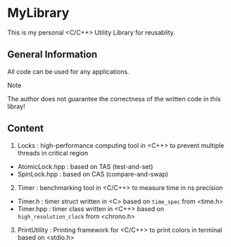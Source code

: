 # MyLibrary
This is my personal <C/C++> Utility Library for reusablity.

## General Information
All code can be used for any applications. 

> [!NOTE]
> The author does not guarantee the correctness of the written code in this libray!

## Content
1) Locks : high-performance computing tool in <C++> to prevent multiple threads in critical region
- AtomicLock.hpp : based on TAS (test-and-set)
- SpinLock.hpp : based on CAS (compare-and-swap)
2) Timer : benchmarking tool in <C/C++> to measure time in ns precision
 - Timer.h : timer struct written in \<C\> based on ```time_spec``` from <time.h>
 - Timer.hpp : timer class written in <C++> based on ```high_resolution_clock``` from <chrono.h>
3) PrintUtility : Printing framework for <C/C++> to print colors in terminal based on <stdio.h>

